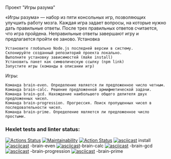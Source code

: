 Проект "Игры разума"

«Игры разума» — набор из пяти консольных игр, позволяющих улучшить работу мозга. Каждая игра задает вопросы, на которые нужно дать правильные ответы. После трех правильных ответов считается, что игра пройдена. Неправильные ответы завершают игру и предлагается пройти ее заново.
Установка

    Установите глобально Node.js последней версии в систему.
    Склонируйте созданный репозиторий проекта локально.
    Выполните установку зависимостей (make install)
    Установить пакет как символическую ссылку (npm link)
    Запустите игры (команды в описании игр)

Игры:

    Команда brain-even. Определение является ли предложенное число четным.
    Команда brain-calc. Решение предложенной армифметической задачи.
    Команда brain-gcd. Нахождение наибольшего общего делителя двух предложенных чисел.
    Команда brain-progression. Прогрессия. Поиск пропущенных чисел в последовательности чисел.
    Команда brain-prime. Определение является ли предложенное число простыми.

### Hexlet tests and linter status:
[![Actions Status](https://github.com/BelarusWillBeFree/frontend-project-lvl1/workflows/hexlet-check/badge.svg)](https://github.com/BelarusWillBeFree/frontend-project-lvl1/actions)
[![Maintainability](https://api.codeclimate.com/v1/badges/3597d0757ec4720434d0/maintainability)](https://codeclimate.com/github/BelarusWillBeFree/frontend-project-lvl1/maintainability)
[![Action Status](https://github.com/BelarusWillBeFree/frontend-project-lvl1/actions/workflows/makeLint.yml/badge.svg)](https://github.com/BelarusWillBeFree/frontend-project-lvl1/actions)
[![asciicast](https://asciinema.org/a/mAKw6N6Felemz743WRafWkAlH.svg)](https://asciinema.org/a/mAKw6N6Felemz743WRafWkAlH)
install
[![asciicast](https://asciinema.org/a/Xf3bQ5poHaTov244GNcVQiF9d.svg)](https://asciinema.org/a/Xf3bQ5poHaTov244GNcVQiF9d) -brain-even
[![asciicast](https://asciinema.org/a/we33piytQ39fWhai9SL7G8Cdv.svg)](https://asciinema.org/a/we33piytQ39fWhai9SL7G8Cdv)-brain-calc
[![asciicast](https://asciinema.org/a/aRNb1RFD37RoQsZES6P4QS1gm.svg)](https://asciinema.org/a/aRNb1RFD37RoQsZES6P4QS1gm)
-brain-gcd
[![asciicast](https://asciinema.org/a/3ZiPIAip5uOSfNqJka6QAEYrq.svg)](https://asciinema.org/a/3ZiPIAip5uOSfNqJka6QAEYrq)
-brain-progression 
[![asciicast](https://asciinema.org/a/UwVAMkyOQKHRoWaDOUael5saO.svg)](https://asciinema.org/a/UwVAMkyOQKHRoWaDOUael5saO)
-brain-prime